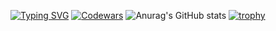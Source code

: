 [![Typing SVG](https://readme-typing-svg.herokuapp.com?font=Fira+Code&pause=1000&width=435&lines=%D0%9F%D1%80%D0%B8%D0%B2%D0%B5%D1%82%2C+%D0%BC%D0%B5%D0%BD%D1%8F+%D0%B7%D0%BE%D0%B2%D1%83%D1%82+%D0%A1%D0%B0%D0%B2%D0%B5%D0%BB%D0%B8%D0%B9)](https://git.io/typing-svg)
[![Codewars](https://github.r2v.ch/codewars?user=Savelii777)](LINK)
![Anurag's GitHub stats](https://github-readme-stats.vercel.app/api?username=anuraghazra&show_icons=true&theme=transparent)
[![trophy](https://github-profile-trophy.vercel.app/?username=ryo-ma&theme=onedark)](https://github.com/ryo-ma/github-profile-trophy)
